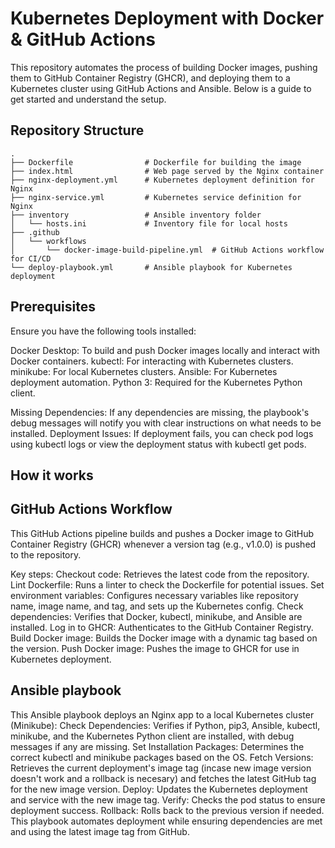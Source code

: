 # Kubernetes Deployment with Docker & GitHub Actions

This repository automates the process of building Docker images, pushing them to GitHub Container Registry (GHCR), and deploying them to a Kubernetes cluster using GitHub Actions and Ansible. Below is a guide to get started and understand the setup.

## Repository Structure
```
.
├── Dockerfile                # Dockerfile for building the image
├── index.html                # Web page served by the Nginx container
├── nginx-deployment.yml      # Kubernetes deployment definition for Nginx
├── nginx-service.yml         # Kubernetes service definition for Nginx
├── inventory                 # Ansible inventory folder
│   └── hosts.ini             # Inventory file for local hosts
├── .github
│   └── workflows
│       └── docker-image-build-pipeline.yml  # GitHub Actions workflow for CI/CD
└── deploy-playbook.yml       # Ansible playbook for Kubernetes deployment
```



## Prerequisites
Ensure you have the following tools installed:

Docker Desktop: To build and push Docker images locally and interact with Docker containers.
kubectl: For interacting with Kubernetes clusters.
minikube: For local Kubernetes clusters.
Ansible: For Kubernetes deployment automation.
Python 3: Required for the Kubernetes Python client.

Missing Dependencies: If any dependencies are missing, the playbook's debug messages will notify you with clear instructions on what needs to be installed.
Deployment Issues: If deployment fails, you can check pod logs using kubectl logs <pod-name> or view the deployment status with kubectl get pods.

## How it works

## GitHub Actions Workflow
This GitHub Actions pipeline builds and pushes a Docker image to GitHub Container Registry (GHCR) whenever a version tag (e.g., v1.0.0) is pushed to the repository.

Key steps:
Checkout code: Retrieves the latest code from the repository.
Lint Dockerfile: Runs a linter to check the Dockerfile for potential issues.
Set environment variables: Configures necessary variables like repository name, image name, and tag, and sets up the Kubernetes config.
Check dependencies: Verifies that Docker, kubectl, minikube, and Ansible are installed.
Log in to GHCR: Authenticates to the GitHub Container Registry.
Build Docker image: Builds the Docker image with a dynamic tag based on the version.
Push Docker image: Pushes the image to GHCR for use in Kubernetes deployment.

## Ansible playbook

This Ansible playbook deploys an Nginx app to a local Kubernetes cluster (Minikube):
Check Dependencies: Verifies if Python, pip3, Ansible, kubectl, minikube, and the Kubernetes Python client are installed, with debug messages if any are missing.
Set Installation Packages: Determines the correct kubectl and minikube packages based on the OS.
Fetch Versions: Retrieves the current deployment's image tag (incase new image version doesn't work and a rollback is necesary) and fetches the latest GitHub tag for the new image version.
Deploy: Updates the Kubernetes deployment and service with the new image tag.
Verify: Checks the pod status to ensure deployment success.
Rollback: Rolls back to the previous version if needed.
This playbook automates deployment while ensuring dependencies are met and using the latest image tag from GitHub.


